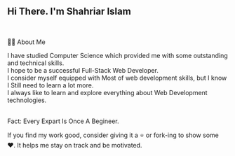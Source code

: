 <h2>Hi There. I'm Shahriar Islam</h2> <br>

👨‍💻 About Me<br>

I have studied Computer Science which provided me with some outstanding and technical skills.<br>
I hope to be a successful Full-Stack Web Developer.<br>
I consider myself equipped with Most of web development skills, but I know I Still need to learn a lot more.<br>
I always like to learn and explore everything about Web Development technologies.<br><br>

Fact: Every Expart Is Once A Begineer.<br>



If you find my work good, consider giving it a ⭐ or fork-ing to show some ❤️. It helps me stay on track and be motivated.<br><br>

